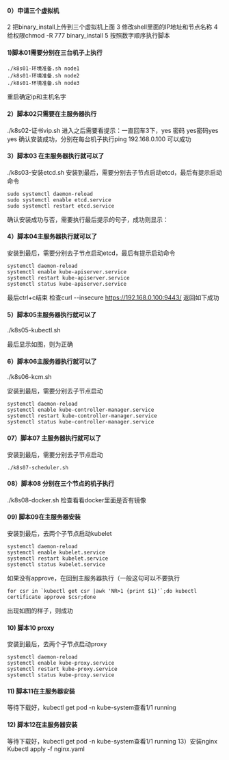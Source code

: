 
#### 0）申请三个虚拟机
 
2 把binary_install上传到三个虚拟机上面
3 修改shell里面的IP地址和节点名称
4 给权限chmod -R 777 binary_install
5 按照数字顺序执行脚本

#### 1)脚本01需要分别在三台机子上执行
```
./k8s01-环境准备.sh node1
./k8s01-环境准备.sh node2
./k8s01-环境准备.sh node3
```

重启确定ip和主机名字
 
#### 2）脚本02只需要在主服务器执行

./k8s02-证书vip.sh
进入之后需要看提示：一直回车3下，yes 密码 yes密码yes yes
确认安装成功，分别在每台机子执行ping 192.168.0.100 可以成功

#### 3）脚本03 在主服务器执行就可以了

./k8s03-安装etcd.sh
安装到最后，需要分别去子节点启动etcd，最后有提示启动命令
```
sudo systemctl daemon-reload
sudo systemctl enable etcd.service
sudo systemctl restart etcd.service
```
确认安装成功与否，需要执行最后提示的句子，成功则显示：
 
#### 4）脚本04主服务器执行就可以了

安装到最后，需要分别去子节点启动etcd，最后有提示启动命令
```
systemctl daemon-reload
systemctl enable kube-apiserver.service
systemctl restart kube-apiserver.service
systemctl status kube-apiserver.service
```

最后ctrl+c结束
检查curl --insecure https://192.168.0.100:9443/ 返回如下成功
 
#### 5）脚本05主服务器执行就可以了
./k8s05-kubectl.sh
 
最后显示如图，则为正确
#### 6）脚本06主服务器执行就可以了
./k8s06-kcm.sh
   
安装到最后，需要分别去子节点启动

```
systemctl daemon-reload
systemctl enable kube-controller-manager.service
systemctl restart kube-controller-manager.service
systemctl status kube-controller-manager.service
```
#### 07）脚本07 主服务器执行就可以了
安装到最后，需要分别去子节点启动
```
./k8s07-scheduler.sh
```

#### 08）脚本08 分别在三个节点的机子执行
./k8s08-docker.sh
检查看看docker里面是否有镜像
 
#### 09) 脚本09在主服务器安装

安装到最后，去两个子节点启动kubelet
```
systemctl daemon-reload
systemctl enable kubelet.service
systemctl restart kubelet.service
systemctl status kubelet.service
```

如果没有approve，在回到主服务器执行（一般这句可以不要执行
```
for csr in `kubectl get csr |awk 'NR>1 {print $1}'`;do kubectl certificate approve $csr;done
```

出现如图的样子，则成功

#### 10) 脚本10 proxy
安装到最后，去两个子节点启动proxy
```
systemctl daemon-reload
systemctl enable kube-proxy.service
systemctl restart kube-proxy.service
systemctl status kube-proxy.service
```

#### 11) 脚本11在主服务器安装

等待下载好，kubectl get pod -n kube-system查看1/1 running

#### 12) 脚本12在主服务器安装

等待下载好，kubectl get pod -n kube-system查看1/1 running
13）安装nginx
Kubectl apply -f nginx.yaml
 

